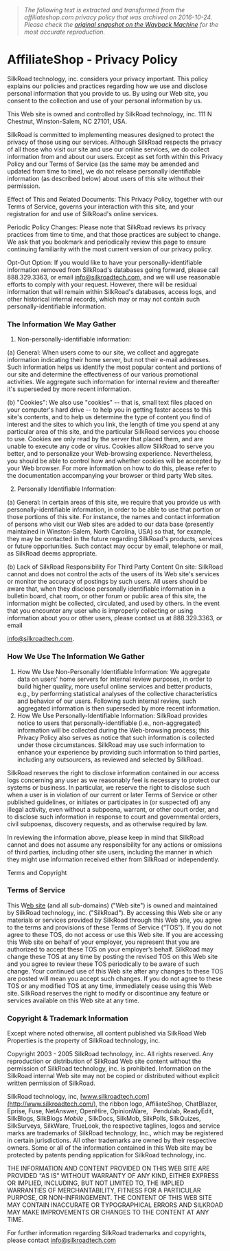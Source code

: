 > *The following text is extracted and transformed from the affiliateshop.com privacy policy that was archived on 2016-10-24. Please check the [original snapshot on the Wayback Machine](https://web.archive.org/web/20161024095458id_/http%3A//www.affiliateshop.com/company/privacy_policy.htm) for the most accurate reproduction.*

# AffiliateShop - Privacy Policy

SilkRoad technology, inc. considers your privacy important. This policy explains our policies and practices regarding how we use and disclose personal information that you provide to us. By using our Web site, you consent to the collection and use of your personal information by us.

This Web site is owned and controlled by SilkRoad technology, inc. 111 N Chestnut, Winston-Salem, NC 27101, USA.

SilkRoad is committed to implementing measures designed to protect the privacy of those using our services. Although SilkRoad respects the privacy of all those who visit our site and use our online services, we do collect information from and about our users. Except as set forth within this Privacy Policy and our Terms of Service (as the same may be amended and updated from time to time), we do not release personally identifiable information (as described below) about users of this site without their permission.

Effect of This and Related Documents: This Privacy Policy, together with our Terms of Service, governs your interaction with this site, and your registration for and use of SilkRoad's online services.

Periodic Policy Changes: Please note that SilkRoad reviews its privacy practices from time to time, and that those practices are subject to change. We ask that you bookmark and periodically review this page to ensure continuing familiarity with the most current version of our privacy policy.

Opt-Out Option: If you would like to have your personally-identifiable information removed from SilkRoad's databases going forward, please call 888.329.3363, or email  [info@silkroadtech.com](mailto:info@silkroadtech.com), and we will use reasonable efforts to comply with your request. However, there will be residual information that will remain within SilkRoad's databases, access logs, and other historical internal records, which may or may not contain such personally-identifiable information.

### The Information We May Gather

  1. Non-personally-identifiable information:

(a) General: When users come to our site, we collect and aggregate information indicating their home server, but not their e-mail addresses. Such information helps us identify the most popular content and portions of our site and determine the effectiveness of our various promotional activities. We aggregate such information for internal review and thereafter it's superseded by more recent information.

(b) "Cookies": We also use "cookies" -- that is, small text files placed on your computer's hard drive -- to help you in getting faster access to this site's contents, and to help us determine the type of content you find of interest and the sites to which you link, the length of time you spend at any particular area of this site, and the particular SilkRoad services you choose to use. Cookies are only read by the server that placed them, and are unable to execute any code or virus. Cookies allow SilkRoad to serve you better, and to personalize your Web-browsing experience. Nevertheless, you should be able to control how and whether cookies will be accepted by your Web browser. For more information on how to do this, please refer to the documentation accompanying your browser or third party Web sites. 

  2. Personally Identifiable Information:

(a) General: In certain areas of this site, we require that you provide us with personally-identifiable information, in order to be able to use that portion or those portions of this site. For instance, the names and contact information of persons who visit our Web sites are added to our data base (presently maintained in Winston-Salem, North Carolina, USA) so that, for example, they may be contacted in the future regarding SilkRoad's products, services or future opportunities. Such contact may occur by email, telephone or mail, as SilkRoad deems appropriate.

(b) Lack of SilkRoad Responsibility For Third Party Content On site: SilkRoad cannot and does not control the acts of the users of its Web site's services or monitor the accuracy of postings by such users. All users should be aware that, when they disclose personally identifiable information in a bulletin board, chat room, or other forum or public area of this site, the information might be collected, circulated, and used by others. In the event that you encounter any user who is improperly collecting or using information about you or other users, please contact us at 888.329.3363, or email 

[info@silkroadtech.com](mailto:info@silkroadtech.com). 



### How We Use The Information We Gather

  1. How We Use Non-Personally Identifiable Information: We aggregate data on users' home servers for internal review purposes, in order to build higher quality, more useful online services and better products, e.g., by performing statistical analyses of the collective characteristics and behavior of our users. Following such internal review, such aggregated information is then superseded by more recent information. 
  2. How We Use Personally-Identifiable Information: SilkRoad provides notice to users that personally-identifiable (i.e., non-aggregated) information will be collected during the Web-browsing process; this Privacy Policy also serves as notice that such information is collected under those circumstances. SilkRoad may use such information to enhance your experience by providing such information to third parties, including any outsourcers, as reviewed and selected by SilkRoad. 



SilkRoad reserves the right to disclose information contained in our access logs concerning any user as we reasonably feel is necessary to protect our systems or business. In particular, we reserve the right to disclose such when a user is in violation of our current or later Terms of Service or other published guidelines, or initiates or participates in (or suspected of) any illegal activity, even without a subpoena, warrant, or other court order, and to disclose such information in response to court and governmental orders, civil subpoenas, discovery requests, and as otherwise required by law.

In reviewing the information above, please keep in mind that SilkRoad cannot and does not assume any responsibility for any actions or omissions of third parties, including other site users, including the manner in which they might use information received either from SilkRoad or independently.

Terms and Copyright

### Terms of Service

This W[eb site](http://www.silkroadtech.com/) (and all sub-domains) ("Web site") is owned and maintained by SilkRoad technology, inc. ("SilkRoad"). By accessing this Web site or any materials or services provided by SilkRoad through this Web site, you agree to the terms and provisions of these Terms of Service (“TOS”). If you do not agree to these TOS, do not access or use this Web site. If you are accessing this Web site on behalf of your employer, you represent that you are authorized to accept these TOS on your employer’s behalf. SilkRoad may change these TOS at any time by posting the revised TOS on this Web site and you agree to review these TOS periodically to be aware of such change. Your continued use of this Web site after any changes to these TOS are posted will mean you accept such changes. If you do not agree to these TOS or any modified TOS at any time, immediately cease using this Web site. SilkRoad reserves the right to modify or discontinue any feature or services available on this Web site at any time.

### Copyright & Trademark Information

Except where noted otherwise, all content published via SilkRoad Web Properties is the property of SilkRoad technology, inc.

Copyright 2003 - 2005 SilkRoad technology, inc. All rights reserved. Any reproduction or distribution of SilkRoad Web site content without the permission of SilkRoad technology, inc. is prohibited. Information on the SilkRoad internal Web site may not be copied or distributed without explicit written permission of SilkRoad.

SilkRoad technology, inc, [www.silkroadtech.com](http://www.silkroadtech.com/), the ribbon logo, AffiliateShop, ChatBlazer, Eprise, Fuse, NetAnswer, OpenHire, OpinionWare,   Pendulab, ReadyEdit, SilkBlogs, SilkBlogs _Mobile_ , SilkDocs, SilkMob, SilkPolls, SilkQuizes, SilkSurveys, SilkWare, TrueLook, the respective taglines, logos and service marks are trademarks of SilkRoad technology, Inc., which may be registered in certain jurisdictions. All other trademarks are owned by their respective owners. Some or all of the information contained in this Web site may be protected by patents pending application for SilkRoad technology, inc.

THE INFORMATION AND CONTENT PROVIDED ON THIS WEB SITE ARE PROVIDED "AS IS" WITHOUT WARRANTY OF ANY KIND, EITHER EXPRESS OR IMPLIED, INCLUDING, BUT NOT LIMITED TO, THE IMPLIED WARRANTIES OF MERCHANTABILITY, FITNESS FOR A PARTICULAR PURPOSE, OR NON-INFRINGEMENT. THE CONTENT OF THIS WEB SITE MAY CONTAIN INACCURATE OR TYPOGRAPHICAL ERRORS AND SILKROAD MAY MAKE IMPROVEMENTS OR CHANGES TO THE CONTENT AT ANY TIME.

For further information regarding SilkRoad trademarks and copyrights, please contact  [info@silkroadtech.com](mailto:info@silkroadtech.com)
